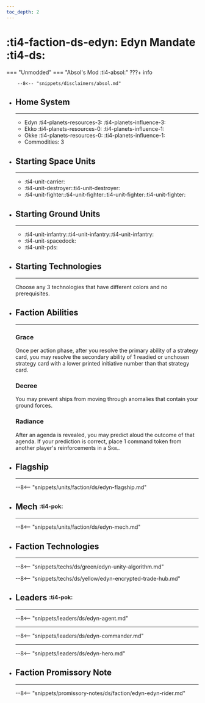 ```yaml
---
toc_depth: 2
---
```


# :ti4-faction-ds-edyn: Edyn Mandate :ti4-ds:
=== "Unmodded"
=== "Absol's Mod :ti4-absol:" 
    ???+ info

        --8<-- "snippets/disclaimers/absol.md"

<div class="grid cards" markdown>

-   ## __Home System__

    ---

    * Edyn :ti4-planets-resources-3: :ti4-planets-influence-3:
    * Ekko :ti4-planets-resources-0: :ti4-planets-influence-1:
    * Okke :ti4-planets-resources-0: :ti4-planets-influence-1:
    * Commodities: 3

</div>

<div class="grid cards" markdown>

-   ## __Starting Space Units__

    ---

    * :ti4-unit-carrier:
    * :ti4-unit-destroyer::ti4-unit-destroyer:
    * :ti4-unit-fighter::ti4-unit-fighter::ti4-unit-fighter::ti4-unit-fighter:

-   ## __Starting Ground Units__

    ---

    * :ti4-unit-infantry::ti4-unit-infantry::ti4-unit-infantry:
    * :ti4-unit-spacedock:
    * :ti4-unit-pds:

-   ## __Starting Technologies__

    ---
    Choose any 3 technologies that have different colors and no prerequisites.

-   ## __Faction Abilities__

    ---
    ### **Grace**
    
    Once per action phase, after you resolve the primary ability of a strategy card, you may resolve the secondary ability of 1 readied or unchosen strategy card with a lower printed initiative number than that strategy card.

    ### **Decree**
    
    You may prevent ships from moving through anomalies that contain your ground forces.

    ### **Radiance**
    
    After an agenda is revealed, you may predict aloud the outcome of that agenda. 
    If your prediction is correct, place 1 command token from another player's reinforcements in a <span style="font-variant:small-caps;">Sigil</span>.

-   ## __Flagship__

    ---
    --8<-- "snippets/units/faction/ds/edyn-flagship.md"

-   ## __Mech__ <sup><sub>:ti4-pok:</sub></sup>

    ---
    --8<-- "snippets/units/faction/ds/edyn-mech.md"

</div>

<div class="grid cards" markdown>

-   ## __Faction Technologies__

    ---

    --8<-- "snippets/techs/ds/green/edyn-unity-algorithm.md"

    --8<-- "snippets/techs/ds/yellow/edyn-encrypted-trade-hub.md"


-   ## __Leaders__ <sup><sub>:ti4-pok:</sub></sup>

    ---
    
    --8<-- "snippets/leaders/ds/edyn-agent.md"

    ---

    --8<-- "snippets/leaders/ds/edyn-commander.md"

    ---

    --8<-- "snippets/leaders/ds/edyn-hero.md"

-   ## __Faction Promissory Note__

    ---
    --8<-- "snippets/promissory-notes/ds/faction/edyn-edyn-rider.md"

</div>
